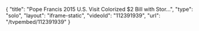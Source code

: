 {
    "title": "Pope Francis 2015 U.S. Visit Colorized $2 Bill with Stor...",
    "type": "solo",
    "layout": "iframe-static",
    "videoId": "112391939",
    "url": "\/tvpembed\/112391939"
}